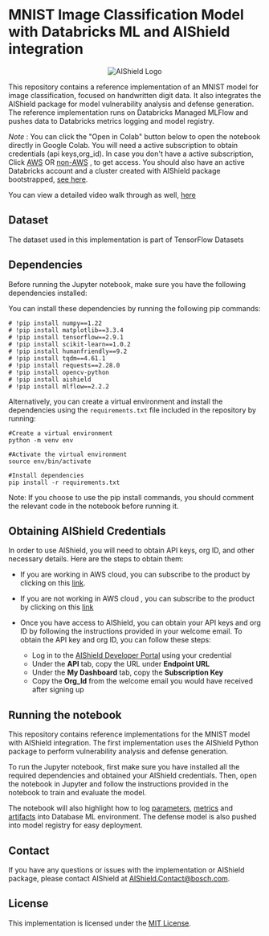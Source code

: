 
# MNIST Image Classification Model with Databricks ML and AIShield integration

<p align="center"> <img src="https://github.com/bosch-aisecurity-aishield/Reference-Implementations/blob/main/images/AIShield_logo.png" alt="AIShield Logo"> </p>

This repository contains a reference implementation of an MNIST model for image classification, focused on handwritten digit data. It also integrates the AIShield package for model vulnerability analysis and defense generation. The reference implementation runs on Databricks Managed MLFlow and pushes data to Databricks metrics logging and model registry.

*Note* : You can click the "Open in Colab" button below to open the notebook directly in Google Colab. 
You will need a active subscription to obtain credentials (api keys,org_id). In case you don't have a active subscription, Click [AWS](https://aws.amazon.com/marketplace/pp/prodview-ppbwtiryaohti) OR [non-AWS](https://boschaishield.com/trial-request) , to get access.
You should also have an active Databricks account and a cluster created with AIShield package bootstrapped, [see here](https://github.com/bosch-aisecurity-aishield/Reference-Implementations/blob/main/Working_with_ML_Pipelines_and_Partner_Tools/Databricks/images/Cluster_bootstrap.png).

You can view a detailed video walk through as well, [here](https://youtu.be/NiNCM0A0gCA)

## Dataset

The dataset used in this implementation is part of TensorFlow Datasets

## Dependencies

Before running the Jupyter notebook, make sure you have the following dependencies installed:

You can install these dependencies by running the following pip commands:
```
# !pip install numpy==1.22
# !pip install matplotlib==3.3.4
# !pip install tensorflow==2.9.1
# !pip install scikit-learn==1.0.2
# !pip install humanfriendly==9.2
# !pip install tqdm==4.61.1
# !pip install requests==2.28.0
# !pip install opencv-python
# !pip install aishield
# !pip install mlflow==2.2.2 
```

Alternatively, you can create a virtual environment and install the dependencies using the `requirements.txt` file included in the repository by running:
```
#Create a virtual environment
python -m venv env

#Activate the virtual environment
source env/bin/activate

#Install dependencies
pip install -r requirements.txt
```
Note: If you choose to use the pip install commands, you should comment the relevant code in the notebook before running it.


## Obtaining AIShield Credentials

In order to use AIShield, you will need to obtain API keys, org ID, and other necessary details. Here are the steps to obtain them:

 -  If you are working in AWS cloud, you can subscribe to the product by clicking on this [link](https://aws.amazon.com/marketplace/pp/prodview-ppbwtiryaohti).
    
 -  If you are not working in AWS cloud , you can subscribe to the product by clicking on this [link](https://boschaishield.com/trial-request) 
    
 -  Once you have access to AIShield, you can obtain your API keys and org ID by following the instructions provided in your welcome email. To obtain the API key and org ID, you can follow these steps:
	 - Log in to the [AIShield Developer
   Portal](https://portal.aws.boschaishield.com/) using your credential
	 - Under the **API** tab, copy the URL under **Endpoint URL**
	 - Under the **My Dashboard** tab, copy the **Subscription Key**
	 - Copy the **Org_Id** from the welcome email you would have received after signing up

## Running the notebook
This repository contains reference implementations for the MNIST model with AIShield integration. The first implementation uses the AIShield Python package to perform vulnerability analysis and defense generation. 

To run the Jupyter notebook, first make sure you have installed all the required dependencies and obtained your AIShield credentials. Then, open the notebook in Jupyter and follow the instructions provided in the notebook to train and evaluate the model.

The notebook will also highlight how to log [parameters](https://github.com/bosch-aisecurity-aishield/Reference-Implementations/blob/main/Working_with_ML_Pipelines_and_Partner_Tools/Databricks/images/Logging_Parameters.png), [metrics](https://github.com/bosch-aisecurity-aishield/Reference-Implementations/blob/main/Working_with_ML_Pipelines_and_Partner_Tools/Databricks/images/Logging_Metric.png) and [artifacts](https://github.com/bosch-aisecurity-aishield/Reference-Implementations/blob/main/Working_with_ML_Pipelines_and_Partner_Tools/Databricks/images/Logging_Artefacts.png) into Database ML environment. The defense model is also pushed into model registry for easy deployment.

## Contact

If you have any questions or issues with the implementation or AIShield package, please contact AIShield at [AIShield.Contact@bosch.com](mailto:AIShield.Contact@bosch.com).

## License

This implementation is licensed under the [MIT License](https://github.com/bosch-aisecurity-aishield/Reference-Implementations/blob/main/LICENSE).

